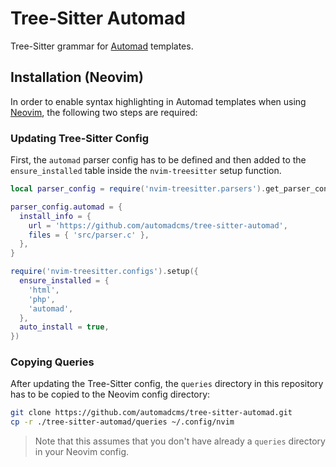 # Tree-Sitter Automad

Tree-Sitter grammar for [Automad](https://automad.org) templates.

## Installation (Neovim)

In order to enable syntax highlighting in Automad templates when using [Neovim](https://neovim.io), the following two steps are required:

### Updating Tree-Sitter Config

First, the `automad` parser config has to be defined and then added to the `ensure_installed` table inside
the `nvim-treesitter` setup function.

```lua
local parser_config = require('nvim-treesitter.parsers').get_parser_configs()

parser_config.automad = {
  install_info = {
    url = 'https://github.com/automadcms/tree-sitter-automad',
    files = { 'src/parser.c' },
  },
}

require('nvim-treesitter.configs').setup({
  ensure_installed = {
    'html',
    'php',
    'automad',
  },
  auto_install = true,
})
```

### Copying Queries

After updating the Tree-Sitter config, the `queries` directory in this repository has to be copied to the
Neovim config directory:

```bash
git clone https://github.com/automadcms/tree-sitter-automad.git
cp -r ./tree-sitter-automad/queries ~/.config/nvim
```

> Note that this assumes that you don't have already a `queries` directory in your Neovim config.
